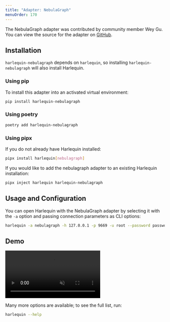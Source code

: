 ```yaml
---
title: "Adapter: NebulaGraph"
menuOrder: 170
---
```


The NebulaGraph adapter was contributed by community member Wey Gu. You can view the source for the adapter on [GitHub](https://github.com/wey-gu/harlequin-nebulagraph).

## Installation

`harlequin-nebulagraph` depends on `harlequin`, so installing `harlequin-nebulagraph` will also install Harlequin.

### Using pip

To install this adapter into an activated virtual environment:

```bash
pip install harlequin-nebulagraph
```

### Using poetry

```bash
poetry add harlequin-nebulagraph
```

### Using pipx

If you do not already have Harlequin installed:

```bash
pipx install harlequin[nebulagraph]
```

If you would like to add the nebulagraph adapter to an existing Harlequin installation:

```bash
pipx inject harlequin harlequin-nebulagraph
```

## Usage and Configuration

You can open Harlequin with the NebulaGraph adapter by selecting it with the `-a` option and passing connection parameters as CLI options:

```bash
harlequin -a nebulagraph -h 127.0.0.1 -p 9669 -u root --password password
```

## Demo

<video autoplay loop muted playsinline controls class="mt-6">
    Your browser does not support .mp4
    <source src="https://github.com/wey-gu/harlequin-nebulagraph/assets/1651790/b27c0ea2-4080-4313-9607-285e477d1898" type="video/mp4" />
</video>

Many more options are available; to see the full list, run:

```bash
harlequin --help
```
